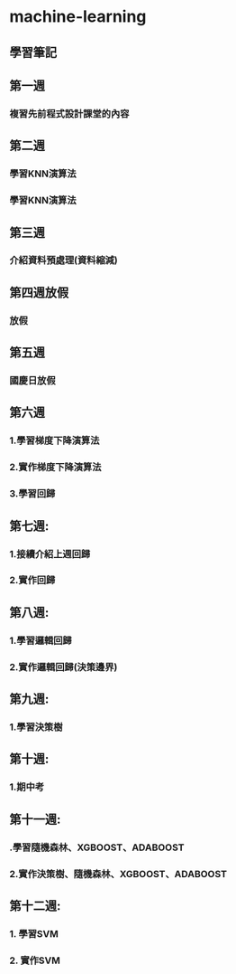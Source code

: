 # machine-learning
## 學習筆記

## 第一週
### 複習先前程式設計課堂的內容

## 第二週
### 學習KNN演算法
### 學習KNN演算法

## 第三週
### 介紹資料預處理(資料縮減)

## 第四週放假
### 放假

## 第五週
### 國慶日放假

## 第六週
### 1.學習梯度下降演算法
### 2.實作梯度下降演算法
### 3.學習回歸

## 第七週:
### 1.接續介紹上週回歸
### 2.實作回歸

## 第八週:
### 1.學習邏輯回歸
### 2.實作邏輯回歸(決策邊界)

## 第九週:
### 1.學習決策樹

## 第十週:
### 1.期中考

## 第十一週:
### .學習隨機森林、XGBOOST、ADABOOST
### 2.實作決策樹、隨機森林、XGBOOST、ADABOOST

## 第十二週:
### 1. 學習SVM
### 2. 實作SVM
